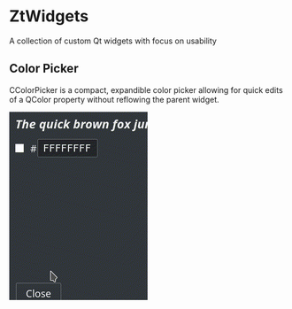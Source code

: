 # ZtWidgets
A collection of custom Qt widgets with focus on usability

## Color Picker
CColorPicker is a compact, expandible color picker allowing for quick edits of a QColor property without reflowing the parent widget.

![ColorPicker](docs/img/colorpicker.gif)
